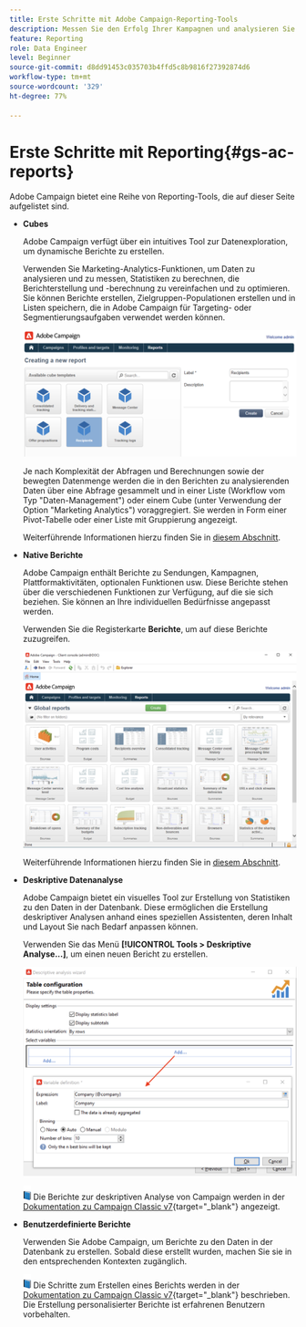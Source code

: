 ```yaml
---
title: Erste Schritte mit Adobe Campaign-Reporting-Tools
description: Messen Sie den Erfolg Ihrer Kampagnen und analysieren Sie das Benutzerverhalten.
feature: Reporting
role: Data Engineer
level: Beginner
source-git-commit: d8dd91453c035703b4ffd5c8b9816f27392874d6
workflow-type: tm+mt
source-wordcount: '329'
ht-degree: 77%

---
```



# Erste Schritte mit Reporting{#gs-ac-reports}

Adobe Campaign bietet eine Reihe von Reporting-Tools, die auf dieser Seite aufgelistet sind.


* **Cubes**

   Adobe Campaign verfügt über ein intuitives Tool zur Datenexploration, um dynamische Berichte zu erstellen.

   Verwenden Sie Marketing-Analytics-Funktionen, um Daten zu analysieren und zu messen, Statistiken zu berechnen, die Berichterstellung und -berechnung zu vereinfachen und zu optimieren. Sie können Berichte erstellen, Zielgruppen-Populationen erstellen und in Listen speichern, die in Adobe Campaign für Targeting- oder Segmentierungsaufgaben verwendet werden können.

   ![](assets/create-a-report.png)

   Je nach Komplexität der Abfragen und Berechnungen sowie der bewegten Datenmenge werden die in den Berichten zu analysierenden Daten über eine Abfrage gesammelt und in einer Liste (Workflow vom Typ &quot;Daten-Management&quot;) oder einem Cube (unter Verwendung der Option &quot;Marketing Analytics&quot;) voraggregiert. Sie werden in Form einer Pivot-Tabelle oder einer Liste mit Gruppierung angezeigt.

   Weiterführende Informationen hierzu finden Sie in [diesem Abschnitt](gs-cubes.md).

* **Native Berichte**

   Adobe Campaign enthält Berichte zu Sendungen, Kampagnen, Plattformaktivitäten, optionalen Funktionen usw. Diese Berichte stehen über die verschiedenen Funktionen zur Verfügung, auf die sie sich beziehen. Sie können an Ihre individuellen Bedürfnisse angepasst werden.

   Verwenden Sie die Registerkarte **Berichte**, um auf diese Berichte zuzugreifen.

   ![](assets/built-in-reports.png)

   Weiterführende Informationen hierzu finden Sie in [diesem Abschnitt](built-in-reports.md).

* **Deskriptive Datenanalyse**

   Adobe Campaign bietet ein visuelles Tool zur Erstellung von Statistiken zu den Daten in der Datenbank. Diese ermöglichen die Erstellung deskriptiver Analysen anhand eines speziellen Assistenten, deren Inhalt und Layout Sie nach Bedarf anpassen können.

   Verwenden Sie das Menü **[!UICONTROL Tools > Deskriptive Analyse...]**, um einen neuen Bericht zu erstellen.

   ![](assets/desc-analysis-report.png)

   ![](../assets/do-not-localize/book.png) Die Berichte zur deskriptiven Analyse von Campaign werden in der [Dokumentation zu Campaign Classic v7](https://experienceleague.adobe.com/docs/campaign-classic/using/reporting/analyzing-populations/about-descriptive-analysis.html?lang=de){target=&quot;_blank&quot;} angezeigt.

* **Benutzerdefinierte Berichte**

   Verwenden Sie Adobe Campaign, um Berichte zu den Daten in der Datenbank zu erstellen. Sobald diese erstellt wurden, machen Sie sie in den entsprechenden Kontexten zugänglich.

   ![](../assets/do-not-localize/book.png) Die Schritte zum Erstellen eines Berichts werden in der [Dokumentation zu Campaign Classic v7](https://experienceleague.adobe.com/docs/campaign-classic/using/reporting/creating-new-reports/about-reports-creation-in-campaign.html?lang=de){target=&quot;_blank&quot;} beschrieben. Die Erstellung personalisierter Berichte ist erfahrenen Benutzern vorbehalten.
